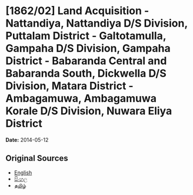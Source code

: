 # [1862/02] Land Acquisition - Nattandiya, Nattandiya D/S Division, Puttalam District - Galtotamulla, Gampaha D/S Division, Gampaha District - Babaranda Central and Babaranda South, Dickwella D/S Division, Matara District - Ambagamuwa, Ambagamuwa Korale D/S Division, Nuwara Eliya District

**Date:** 2014-05-12

## Original Sources

- [English](https://documents.gov.lk/view/extra-gazettes/2014/5/1862-02_E.pdf)
- [සිංහල](https://documents.gov.lk/view/extra-gazettes/2014/5/1862-02_S.pdf)
- [தமிழ்](https://documents.gov.lk/view/extra-gazettes/2014/5/1862-02_T.pdf)
